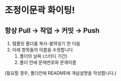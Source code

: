 # 조정이문곽 화이팅!

## 항상 Pull → 작업 → 커밋 → Push

1. 템플릿 폴더를 복사-붙여넣기 한 다음
2. 아래 항목들의 이름을 수정합니다
   1. 폴더의 날짜 (스터디 기간)
   2. 폴더 안에 문제번호와 문제이름

(필요할 경우, 폴더안에 README에 개념설명을 작성합니다.)
